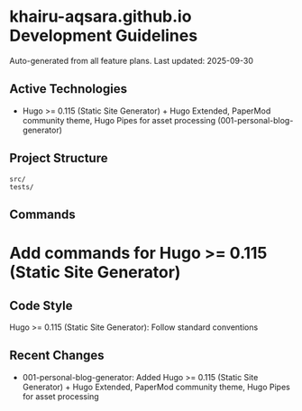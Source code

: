 # khairu-aqsara.github.io Development Guidelines

Auto-generated from all feature plans. Last updated: 2025-09-30

## Active Technologies
- Hugo >= 0.115 (Static Site Generator) + Hugo Extended, PaperMod community theme, Hugo Pipes for asset processing (001-personal-blog-generator)

## Project Structure
```
src/
tests/
```

## Commands
# Add commands for Hugo >= 0.115 (Static Site Generator)

## Code Style
Hugo >= 0.115 (Static Site Generator): Follow standard conventions

## Recent Changes
- 001-personal-blog-generator: Added Hugo >= 0.115 (Static Site Generator) + Hugo Extended, PaperMod community theme, Hugo Pipes for asset processing

<!-- MANUAL ADDITIONS START -->
<!-- MANUAL ADDITIONS END -->